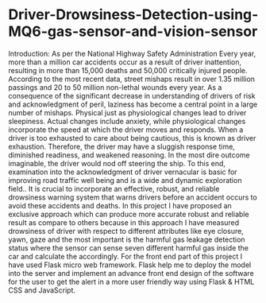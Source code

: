 # Driver-Drowsiness-Detection-using-MQ6-gas-sensor-and-vision-sensor

Introduction:
As per the National Highway Safety Administration Every year, more than a million car accidents occur as a result of driver inattention, resulting in more than 15,000 deaths and 50,000 critically injured people. According to the most recent data, street mishaps result in over 1.35 million passings and 20 to 50 million non-lethal wounds every year. As a consequence of the significant decrease in understanding of drivers of risk and acknowledgment of peril, laziness has become a central point in a large number of mishaps. Physical just as physiological changes lead to driver sleepiness. Actual changes include anxiety, while physiological changes incorporate the speed at which the driver moves and responds. When a driver is too exhausted to care about being cautious, this is known as driver exhaustion. Therefore, the driver may have a sluggish response time, diminished readiness, and weakened reasoning. In the most dire outcome imaginable, the driver would nod off steering the ship. To this end, examination into the acknowledgment of driver vernacular is basic for improving road traffic well being and is a wide and dynamic exploration field.. It is crucial to incorporate an effective, robust, and reliable drowsiness warning system that warns drivers before an accident occurs to avoid these accidents and deaths.
In this project I have proposed an exclusive approach which can produce more accurate robust and reliable result as compare to others because in this approach I have measured drowsiness of driver with respect to different attributes like eye closure, yawn, gaze and the most important is the harmful gas leakage detection status where the sensor can sense seven different harmful gas inside the car and calculate the  accordingly. For the front end part of this project I have used Flask micro web framework. Flask help me to deploy the model into the server and implement an advance front end design of the software for the user to get the alert in a more user friendly way using Flask & HTML CSS and JavaScript. 

